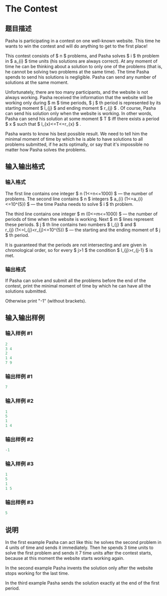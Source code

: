 # The Contest

## 题目描述

Pasha is participating in a contest on one well-known website. This time he wants to win the contest and will do anything to get to the first place!

This contest consists of $ n $ problems, and Pasha solves $ i $ th problem in $ a_{i} $ time units (his solutions are always correct). At any moment of time he can be thinking about a solution to only one of the problems (that is, he cannot be solving two problems at the same time). The time Pasha spends to send his solutions is negligible. Pasha can send any number of solutions at the same moment.

Unfortunately, there are too many participants, and the website is not always working. Pasha received the information that the website will be working only during $ m $ time periods, $ j $ th period is represented by its starting moment $ l_{j} $ and ending moment $ r_{j} $ . Of course, Pasha can send his solution only when the website is working. In other words, Pasha can send his solution at some moment $ T $ iff there exists a period $ x $ such that $ l_{x}<=T<=r_{x} $ .

Pasha wants to know his best possible result. We need to tell him the minimal moment of time by which he is able to have solutions to all problems submitted, if he acts optimally, or say that it's impossible no matter how Pasha solves the problems.

## 输入输出格式

### 输入格式

The first line contains one integer $ n (1<=n<=1000) $ — the number of problems. The second line contains $ n $ integers $ a_{i} (1<=a_{i}<=10^{5}) $ — the time Pasha needs to solve $ i $ th problem.

The third line contains one integer $ m (0<=m<=1000) $ — the number of periods of time when the website is working. Next $ m $ lines represent these periods. $ j $ th line contains two numbers $ l_{j} $ and $ r_{j} (1<=l_{j}&lt;r_{j}<=10^{5}) $ — the starting and the ending moment of $ j $ th period.

It is guaranteed that the periods are not intersecting and are given in chronological order, so for every $ j&gt;1 $ the condition $ l_{j}&gt;r_{j-1} $ is met.

### 输出格式

If Pasha can solve and submit all the problems before the end of the contest, print the minimal moment of time by which he can have all the solutions submitted.

Otherwise print "-1" (without brackets).

## 输入输出样例

### 输入样例 #1

```cpp
2
3 4
2
1 4
7 9

```
### 输出样例 #1

```cpp
7

```
### 输入样例 #2

```cpp
1
5
1
1 4

```
### 输出样例 #2

```cpp
-1

```
### 输入样例 #3

```cpp
1
5
1
1 5

```
### 输出样例 #3

```cpp
5

```
## 说明

In the first example Pasha can act like this: he solves the second problem in 4 units of time and sends it immediately. Then he spends 3 time units to solve the first problem and sends it 7 time units after the contest starts, because at this moment the website starts working again.

In the second example Pasha invents the solution only after the website stops working for the last time.

In the third example Pasha sends the solution exactly at the end of the first period.

